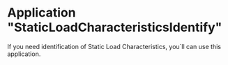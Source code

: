 # Application "StaticLoadCharacteristicsIdentify"
If you need identification of Static Load Characteristics, you`ll can use this application. 
